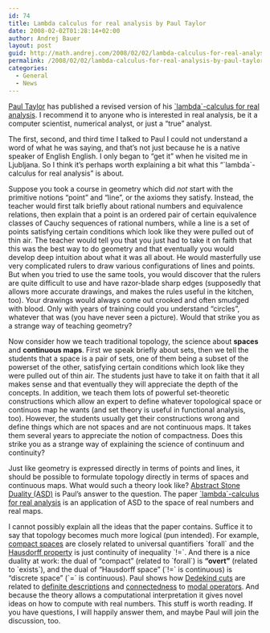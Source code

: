 ```yaml
---
id: 74
title: Lambda calculus for real analysis by Paul Taylor
date: 2008-02-02T01:28:14+02:00
author: Andrej Bauer
layout: post
guid: http://math.andrej.com/2008/02/02/lambda-calculus-for-real-analysis-by-paul-taylor/
permalink: /2008/02/02/lambda-calculus-for-real-analysis-by-paul-taylor/
categories:
  - General
  - News
---
```

[Paul Taylor](http://www.monad.me.uk/) has published a revised version of his [\`lambda\`-calculus for real analysis](http://www.monad.me.uk/ASD/lamcra/). I recommend it to anyone who is interested in real analysis, be it a computer scientist, numerical analyst, or just a &#8220;true&#8221; analyst.

The first, second, and third time I talked to Paul I could not understand a word of what he was saying, and that&#8217;s not just because he is a native speaker of English English. I only began to &#8220;get it&#8221; when he visited me in Ljubljana. So I think it&#8217;s perhaps worth explaining a bit what this &#8220;\`lambda\`-calculus for real analysis&#8221; is about.<!--more-->

Suppose you took a course in geometry which did _not_ start with the primitive notions &#8220;point&#8221; and &#8220;line&#8221;, or the axioms they satisfy. Instead, the teacher would first talk briefly about rational numbers and equivalence relations, then explain that a point is an ordered pair of certain equivalence classes of Cauchy sequences of rational numbers, while a line is a set of points satisfying certain conditions which look like they were pulled out of thin air. The teacher would tell you that you just had to take it on faith that this was the best way to do geometry and that eventually you would develop deep intuition about what it was all about. He would masterfully use very complicated rulers to draw various configurations of lines and points. But when you tried to use the same tools, you would discover that the rulers are quite difficult to use and have razor-blade sharp edges (supposedly that allows more accurate drawings, and makes the rules useful in the kitchen, too). Your drawings would always come out crooked and often smudged with blood. Only with years of training could you understand &#8220;circles&#8221;, whatever that was (you have never seen a picture). Would that strike you as a strange way of teaching geometry?

Now consider how we teach traditional topology, the science about **spaces** and **continuous maps**. First we speak briefly about sets, then we tell the students that a space is a pair of sets, one of them being a subset of the powerset of the other, satisfying certain conditions which look like they were pulled out of thin air. The students just have to take it on faith that it all makes sense and that eventually they will appreciate the depth of the concepts. In addition, we teach them lots of powerful set-theoretic constructions which allow an expert to define whatever topological space or continuos map he wants (and set theory is useful in functional analysis, too). However, the students usually get their constructions wrong and define things which are not spaces and are not continuous maps. It takes them several years to appreciate the notion of compactness. Does this strike you as a strange way of explaining the science of continuum and continuity? 

Just like geometry is expressed directly in terms of points and lines, it should be possible to formulate topology directly in terms of spaces and continuous maps. What would such a theory look like? [Abstract Stone Duality (ASD)](http://www.monad.me.uk/ASD/) is Paul&#8217;s answer to the question. The paper [\`lambda\`-calculus for real analysis](http://www.monad.me.uk/ASD/lamcra/) is an application of ASD to the space of real numbers and real maps.

I cannot possibly explain all the ideas that the paper contains. Suffice it to say that topology becomes much more logical (pun intended). For example, [compact spaces](http://en.wikipedia.org/wiki/Compact_space) are closely related to universal quantifiers \`forall\` and the [Hausdorff property](http://en.wikipedia.org/wiki/Hausdorff_space) is just continuity of inequality \`!=\`. And there is a nice duality at work: the dual of &#8220;compact&#8221; (related to \`forall\`) is **&#8220;overt&#8221;** (related to \`exists\`), and the dual of &#8220;Hausdorff space&#8221; (\`!=\` is continuous) is &#8220;discrete space&#8221; (\`=\` is continuous). Paul shows how [Dedekind cuts](http://en.wikipedia.org/wiki/Dedekind_cut) are related to [definite descriptions](http://en.wikipedia.org/wiki/Definite_description) and [connectedness](http://en.wikipedia.org/wiki/Connected_space) to [modal operators](http://en.wikipedia.org/wiki/Modal_operator). And because the theory allows a computational interpretation it gives novel ideas on how to compute with real numbers. This stuff is worth reading. If you have questions, I will happily answer them, and maybe Paul will join the discussion, too.